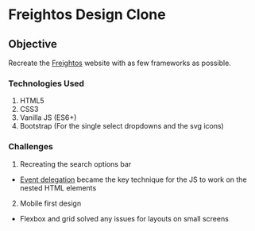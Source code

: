 # Freightos Design Clone

## Objective
Recreate the [Freightos](ship.freightos.com) website with as few frameworks as possible. 

### Technologies Used

1. HTML5
2. CSS3
3. Vanilla JS (ES6+)
4. Bootstrap (For the single select dropdowns and the svg icons)

### Challenges

1. Recreating the search options bar
- [Event delegation](https://developer.mozilla.org/en-US/docs/Learn/JavaScript/Building_blocks/Events#event_delegation) became the key technique for the JS to work on the nested HTML elements

2. Mobile first design
- Flexbox and grid solved any issues for layouts on small screens